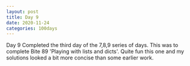 ```yaml
---
layout: post
title: Day 9
date: 2020-11-24
categories: 100days
---
```

Day 9 Completed the third day of the 7,8,9 series of days. This was to complete Bite 89 'Playing with lists and dicts'.  Quite fun this one and my solutions looked a bit more concise than some earlier work.
